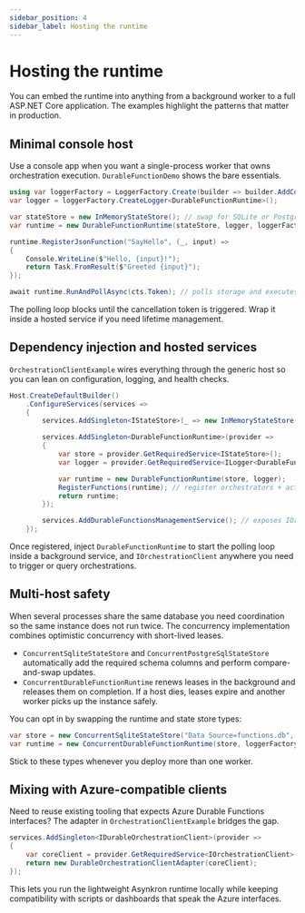 ```yaml
---
sidebar_position: 4
sidebar_label: Hosting the runtime
---
```


# Hosting the runtime

You can embed the runtime into anything from a background worker to a full ASP.NET Core application. The examples highlight the patterns that matter in production.

## Minimal console host

Use a console app when you want a single-process worker that owns orchestration execution. `DurableFunctionDemo` shows the bare essentials.

```csharp title="DurableFunctionDemo.cs"
using var loggerFactory = LoggerFactory.Create(builder => builder.AddConsole());
var logger = loggerFactory.CreateLogger<DurableFunctionRuntime>();

var stateStore = new InMemoryStateStore(); // swap for SQLite or PostgreSQL in production
var runtime = new DurableFunctionRuntime(stateStore, logger, loggerFactory: loggerFactory);

runtime.RegisterJsonFunction("SayHello", (_, input) =>
{
    Console.WriteLine($"Hello, {input}!");
    return Task.FromResult($"Greeted {input}");
});

await runtime.RunAndPollAsync(cts.Token); // polls storage and executes orchestrations
```

The polling loop blocks until the cancellation token is triggered. Wrap it inside a hosted service if you need lifetime management.

## Dependency injection and hosted services

`OrchestrationClientExample` wires everything through the generic host so you can lean on configuration, logging, and health checks.

```csharp title="OrchestrationClientExample.cs"
Host.CreateDefaultBuilder()
    .ConfigureServices(services =>
    {
        services.AddSingleton<IStateStore>(_ => new InMemoryStateStore());

        services.AddSingleton<DurableFunctionRuntime>(provider =>
        {
            var store = provider.GetRequiredService<IStateStore>();
            var logger = provider.GetRequiredService<ILogger<DurableFunctionRuntime>>();

            var runtime = new DurableFunctionRuntime(store, logger);
            RegisterFunctions(runtime); // register orchestrators + activities once
            return runtime;
        });

        services.AddDurableFunctionsManagementService(); // exposes IOrchestrationClient
    });
```

Once registered, inject `DurableFunctionRuntime` to start the polling loop inside a background service, and `IOrchestrationClient` anywhere you need to trigger or query orchestrations.

## Multi-host safety

When several processes share the same database you need coordination so the same instance does not run twice. The concurrency implementation combines optimistic concurrency with short-lived leases.

- `ConcurrentSqliteStateStore` and `ConcurrentPostgreSqlStateStore` automatically add the required schema columns and perform compare-and-swap updates.
- `ConcurrentDurableFunctionRuntime` renews leases in the background and releases them on completion. If a host dies, leases expire and another worker picks up the instance safely.

You can opt in by swapping the runtime and state store types:

```csharp
var store = new ConcurrentSqliteStateStore("Data Source=functions.db", loggerFactory.CreateLogger<ConcurrentSqliteStateStore>());
var runtime = new ConcurrentDurableFunctionRuntime(store, loggerFactory.CreateLogger<ConcurrentDurableFunctionRuntime>(), loggerFactory: loggerFactory);
```

Stick to these types whenever you deploy more than one worker.

## Mixing with Azure-compatible clients

Need to reuse existing tooling that expects Azure Durable Functions interfaces? The adapter in `OrchestrationClientExample` bridges the gap.

```csharp title="OrchestrationClientExample.cs"
services.AddSingleton<IDurableOrchestrationClient>(provider =>
{
    var coreClient = provider.GetRequiredService<IOrchestrationClient>();
    return new DurableOrchestrationClientAdapter(coreClient);
});
```

This lets you run the lightweight Asynkron runtime locally while keeping compatibility with scripts or dashboards that speak the Azure interfaces.
